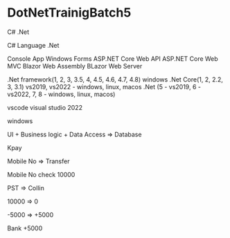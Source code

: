 # DotNetTrainigBatch5

C# .Net

C# Language
.Net

Console App
Windows Forms
ASP.NET Core Web API
ASP.NET Core Web MVC
Blazor Web Assembly
BLazor Web Server

.Net framework(1, 2, 3, 3.5, 4, 4.5, 4.6, 4.7, 4.8) windows
.Net Core(1, 2, 2.2, 3, 3.1) vs2019, vs2022 - windows, linux, macos
.Net (5 - vs2019, 6 - vs2022, 7, 8 - windows, linux, macos)

vscode
visual studio 2022

windows

UI + Business logic + Data Access => Database

Kpay

Mobile No => Transfer

Mobile No check
10000

PST => Collin

10000 => 0 

-5000 => +5000

Bank +5000



